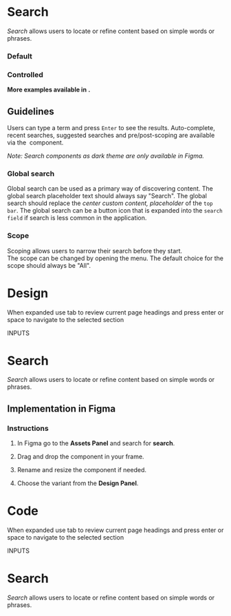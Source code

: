 # Search

_Search_ allows users to locate or refine content based on simple words or phrases.

### Default

### Controlled

**More examples available in** **.**

## Guidelines

Users can type a term and press `Enter` to see the results. Auto-complete, recent searches, suggested searches and pre/post-scoping are available via the  component.

_Note: Search components as dark theme are only available in Figma._

### Global search

Global search can be used as a primary way of discovering content. The global search placeholder text should always say "Search". The global search should replace the _center custom content, placeholder_ of the `top bar`. The global search can be a button icon that is expanded into the `search field` if search is less common in the application.

### Scope

Scoping allows users to narrow their search before they start. The scope can be changed by opening the menu. The default choice for the scope should always be "All".



# Design

When expanded use tab to review current page headings and press enter or space to navigate to the selected section

INPUTS

# Search

_Search_ allows users to locate or refine content based on simple words or phrases.

## Implementation in Figma

### Instructions

1.  In Figma go to the **Assets Panel** and search for **search**.
    
2.  Drag and drop the component in your frame.
    
3.  Rename and resize the component if needed.
    
4.  Choose the variant from the **Design Panel**.



# Code

When expanded use tab to review current page headings and press enter or space to navigate to the selected section

INPUTS

# Search

_Search_ allows users to locate or refine content based on simple words or phrases.